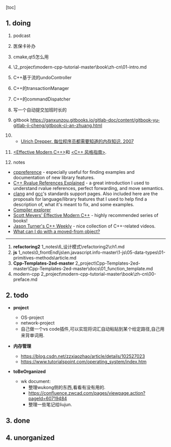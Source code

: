 [toc]
## 1. doing
  1. podcast
  2. 医保卡补办
  3. cmake,qt5怎么用
  4. \2_project\modern-cpp-tutorial-master\book\zh-cn\01-intro.md
  4. C++基于流的undoController
  5. C++的transactionManager
  6. C++的commandDispatcher
  7. 写一个自动提交加班时长的
  8. gitbook
    https://ganxunzou.gitbooks.io/gitlab-doc/content/gitbook-yu-gitlab-ji-cheng/gitbook-ci-an-zhuang.html

  9. 
     - [Ulrich Drepper. 每位程序员都需要知道的内存知识. 2007](https://people.freebsd.org/~lstewart/articles/cpumemory.pdf)
  10. [<Effective Modern C++>](https://www.amazon.cn/dp/B016OFO492/ref=sr_1_3?ie=UTF8&qid=1525613457&sr=8-3&keywords=Effective+C%2B%2B)和 [<C++ 风格指南>](http://zh-google-styleguide.readthedocs.io/en/latest/google-cpp-styleguide/contents/).
  11. notes
   * [cppreference](http://en.cppreference.com/w/cpp) - especially useful for finding examples and documentation of new library features.
   * [C++ Rvalue References Explained](http://thbecker.net/articles/rvalue_references/section_01.html) - a great introduction I used to understand rvalue references, perfect forwarding, and move semantics.
   * [clang](http://clang.llvm.org/cxx_status.html) and [gcc](https://gcc.gnu.org/projects/cxx-status.html)'s standards support pages. Also included here are the proposals for language/library features that I used to help find a description of, what it's meant to fix, and some examples.
   * [Compiler explorer](https://godbolt.org/)
   * [Scott Meyers' Effective Modern C++](https://www.amazon.com/Effective-Modern-Specific-Ways-Improve/dp/1491903996) - highly recommended series of books!
   * [Jason Turner's C++ Weekly](https://www.youtube.com/channel/UCxHAlbZQNFU2LgEtiqd2Maw) - nice collection of C++-related videos.
   * [What can I do with a moved-from object?](http://stackoverflow.com/questions/7027523/what-can-i-do-with-a-moved-from-object)

--------------------------------------------------------

  1. **refactoring2** 
    1_notes\6_设计模式\refactoring2\ch1.md
  2. **js**
    1_notes\0_frontEnd\js\en.javascript.info-master\1-js\05-data-types\01-primitives-methods\article.md
  3. **Cpp-Templates-2ed-master**
    2_project\Cpp-Templates-2ed-master\Cpp-Templates-2ed-master\docs\01_function_template.md
  4. modern-cpp
    2_project\modern-cpp-tutorial-master\book\zh-cn\00-preface.md
  
##  2. todo
  * **project**
    * OS-project
    * network-project
    * 自己做一个vs code插件,可以实现将词汇自动粘贴到某个给定路径,自己用来背单词用.

  * **内存管理**
    * https://blog.csdn.net/zzxiaozhao/article/details/102527023
    * https://www.tutorialspoint.com/operating_system/index.htm

  * **toBeOrganized**
    * wk document:
      * 整理wukong侧的东西,看看有没有用的. 
      * https://confluence.zwcad.com/pages/viewpage.action?pageId=60719484
      * 整理一些笔记给liujun.

## 3. done

## 4. unorganized
